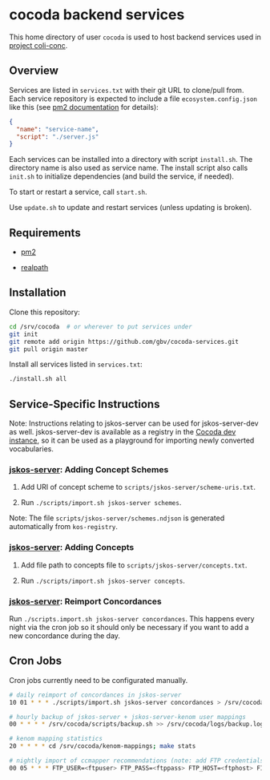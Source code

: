 # cocoda backend services

This home directory of user `cocoda` is used to host backend services used in
[project coli-conc](https://coli-conc.gbv.de/).

## Overview

Services are listed in `services.txt` with their git URL to clone/pull from.
Each service repository is expected to include a file `ecosystem.config.json`
like this (see [pm2 documentation] for details):

```json
{
  "name": "service-name",
  "script": "./server.js"
}
```

[pm2 documentation]: http://pm2.keymetrics.io/docs/usage/application-declaration/

Each services can be installed into a directory with script `install.sh`.
The directory name is also used as service name. The install script also
calls `init.sh` to initialize dependencies (and build the service, if needed).

To start or restart a service, call `start.sh`.

Use `update.sh` to update and restart services (unless updating is broken).

## Requirements

* [pm2](http://pm2.keymetrics.io/)

* [realpath](http://man7.org/linux/man-pages/man1/realpath.1.html)

## Installation

Clone this repository:

```bash
cd /srv/cocoda  # or wherever to put services under
git init
git remote add origin https://github.com/gbv/cocoda-services.git
git pull origin master
```

Install all services listed in `services.txt`:

```bash
./install.sh all
```

## Service-Specific Instructions

[jskos-server]: https://github.com/gbv/jskos-server

Note: Instructions relating to jskos-server can be used for jskos-server-dev as well. jskos-server-dev is available as a registry in the [Cocoda dev instance](https://coli-conc.gbv.de/cocoda/dev/), so it can be used as a playground for importing newly converted vocabularies.

### [jskos-server]: Adding Concept Schemes

1. Add URI of concept scheme to `scripts/jskos-server/scheme-uris.txt`.

1. Run `./scripts/import.sh jskos-server schemes`.

Note: The file `scripts/jskos-server/schemes.ndjson` is generated automatically from `kos-registry`.

### [jskos-server]: Adding Concepts

1. Add file path to concepts file to `scripts/jskos-server/concepts.txt`.

1. Run `./scripts/import.sh jskos-server concepts`.

### [jskos-server]: Reimport Concordances

Run `./scripts.import.sh jskos-server concordances`. This happens every night via the cron job so it should only be necessary if you want to add a new concordance during the day.

## Cron Jobs
Cron jobs currently need to be configurated manually.

```bash
# daily reimport of concordances in jskos-server
10 01 * * * ./scripts/import.sh jskos-server concordances > /srv/cocoda/logs/jskos-server_concordances.log

# hourly backup of jskos-server + jskos-server-kenom user mappings
00 * * * * /srv/cocoda/scripts/backup.sh >> /srv/cocoda/logs/backup.log

# kenom mapping statistics
20 * * * * cd /srv/cocoda/kenom-mappings; make stats

# nightly import of ccmapper recommendations (note: add FTP credentials!)
00 05 * * * FTP_USER=<ftpuser> FTP_PASS=<ftppass> FTP_HOST=<ftphost> FILE=generated SERVER_PATH=/srv/cocoda/jskos-server-ccmapper SERVER_RESET=yes /srv/cocoda/scripts/import.sh jskos-server-ccmapper mappings > /srv/cocoda/logs/jskos-server-ccmapper_mappings.log
```
